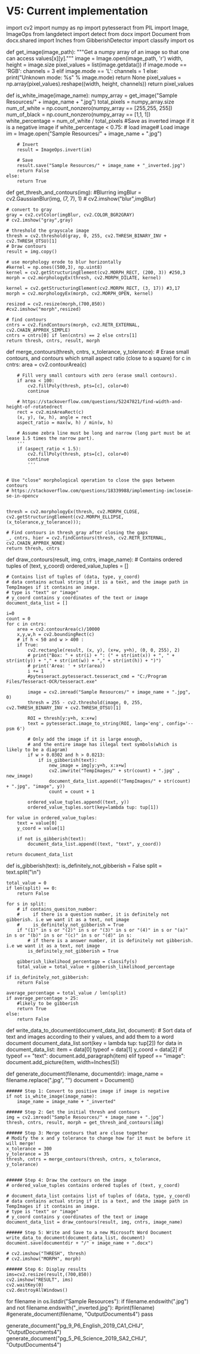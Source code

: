 # V5: Current implementation
import cv2
import numpy as np
import pytesseract
from PIL import Image, ImageOps
from langdetect import detect
from docx import Document
from docx.shared import Inches
from GibberishDetector import classify
import os 

def get_image(image_path):
    """Get a numpy array of an image so that one can access values[x][y]."""
    image = Image.open(image_path, 'r')
    width, height = image.size
    pixel_values = list(image.getdata())
    if image.mode == 'RGB':
        channels = 3
    elif image.mode == 'L':
        channels = 1
    else:
        print("Unknown mode: %s" % image.mode)
        return None
    pixel_values = np.array(pixel_values).reshape((width, height, channels))
    return pixel_values

def is_white_image(image_name):
    numpy_array = get_image("Sample Resources/" + image_name + ".jpg")
    total_pixels = numpy_array.size
    num_of_white = np.count_nonzero(numpy_array == [255,255, 255])
    num_of_black = np.count_nonzero(numpy_array == [1,1, 1])
    white_percentage = num_of_white / total_pixels
    #Save as inverted image if it is a negative image
    if white_percentage < 0.75:
        # load image# Load image 
        im = Image.open("Sample Resources/" + image_name + ".jpg")

        # Invert
        result = ImageOps.invert(im)

        # Save
        result.save("Sample Resources/" + image_name + "_inverted.jpg")
        return False
    else:
        return True

def get_thresh_and_contours(img):
    #Blurring
    imgBlur = cv2.GaussianBlur(img, (7, 7), 1)
    # cv2.imshow("blur",imgBlur)

    # convert to gray
    gray = cv2.cvtColor(imgBlur, cv2.COLOR_BGR2GRAY)
    # cv2.imshow("gray",gray)

    # threshold the grayscale image
    thresh = cv2.threshold(gray, 0, 255, cv2.THRESH_BINARY_INV + cv2.THRESH_OTSU)[1]
    # Draw contours
    result = img.copy()

    # use morphology erode to blur horizontally
    #kernel = np.ones((500,3), np.uint8)
    kernel = cv2.getStructuringElement(cv2.MORPH_RECT, (200, 3)) #250,3
    morph = cv2.morphologyEx(thresh, cv2.MORPH_DILATE, kernel)

    kernel = cv2.getStructuringElement(cv2.MORPH_RECT, (3, 17)) #3,17
    morph = cv2.morphologyEx(morph, cv2.MORPH_OPEN, kernel)

    resized = cv2.resize(morph,(700,850))
    #cv2.imshow("morph",resized)

    # find contours
    cntrs = cv2.findContours(morph, cv2.RETR_EXTERNAL, cv2.CHAIN_APPROX_SIMPLE)
    cntrs = cntrs[0] if len(cntrs) == 2 else cntrs[1]
    return thresh, cntrs, result, morph

def merge_contours(thresh, cntrs, x_tolerance, y_tolerance):
    # Erase small contours, and contours which small aspect ratio (close to a square)
    for c in cntrs:
        area = cv2.contourArea(c)

        # Fill very small contours with zero (erase small contours).
        if area < 100:
            cv2.fillPoly(thresh, pts=[c], color=0)
            continue

        # https://stackoverflow.com/questions/52247821/find-width-and-height-of-rotatedrect
        rect = cv2.minAreaRect(c)
        (x, y), (w, h), angle = rect
        aspect_ratio = max(w, h) / min(w, h)

        # Assume zebra line must be long and narrow (long part must be at lease 1.5 times the narrow part).
        '''
        if (aspect_ratio < 1.5):
            cv2.fillPoly(thresh, pts=[c], color=0)
            continue
            '''


    # Use "close" morphological operation to close the gaps between contours
    # https://stackoverflow.com/questions/18339988/implementing-imcloseim-se-in-opencv

    
    thresh = cv2.morphologyEx(thresh, cv2.MORPH_CLOSE, cv2.getStructuringElement(cv2.MORPH_ELLIPSE, (x_tolerance,y_tolerance)));

    # Find contours in thresh_gray after closing the gaps
    _, cntrs, hier = cv2.findContours(thresh, cv2.RETR_EXTERNAL, cv2.CHAIN_APPROX_NONE)
    return thresh, cntrs

def draw_contours(result, img, cntrs, image_name):
    # Contains ordered tuples of (text, y_coord)
    ordered_value_tuples = []

    # Contains list of tuples of (data, type, y_coord)
    # data contains actual string if it is a text, and the image path in TempImages if it contains an image.
    # type is "text" or "image"
    # y_coord contains y coordinates of the text or image
    document_data_list = []

    i=0
    count = 0
    for c in cntrs:
        area = cv2.contourArea(c)/10000
        x,y,w,h = cv2.boundingRect(c)
        # if h < 50 and w > 400 :
        if True:
            cv2.rectangle(result, (x, y), (x+w, y+h), (0, 0, 255), 2)
            # print("Box: " + str(i) + ": (" + str(int(x)) + ", " + str(int(y)) + "," + str(int(w)) + "," + str(int(h)) + ")")
            # print('Area: ' + str(area))
            i += 1
            #pytesseract.pytesseract.tesseract_cmd = "C:/Program Files/Tesseract-OCR/tesseract.exe"

            image = cv2.imread("Sample Resources/" + image_name + ".jpg", 0)
            thresh = 255 - cv2.threshold(image, 0, 255, cv2.THRESH_BINARY_INV + cv2.THRESH_OTSU)[1]

            ROI = thresh[y:y+h, x:x+w]
            text = pytesseract.image_to_string(ROI, lang='eng', config='--psm 6')
            
            # Only add the image if it is large enough, 
            # and the entire image has illegal text symbols(which is likely to be a diagram)
            if w > 0.0302 and h > 0.0213:
                if is_gibberish(text):
                    new_image = img[y:y+h, x:x+w]
                    cv2.imwrite("TempImages/" + str(count) + ".jpg" , new_image)
                    document_data_list.append(("TempImages/" + str(count) + ".jpg", "image", y))
                    count = count + 1

            ordered_value_tuples.append((text, y))
            ordered_value_tuples.sort(key=lambda tup: tup[1])

    for value in ordered_value_tuples:
        text = value[0]
        y_coord = value[1]

        if not is_gibberish(text):
            document_data_list.append((text, "text", y_coord))

    return document_data_list

def is_gibberish(text):
    is_definitely_not_gibberish = False
    split = text.split("\n")
    
    total_value = 0
    if len(split) == 0:
        return False

    for s in split:
        # if contains_quesiton_number:
        #     if there is a question number, it is definitely not gibberish. i.e we want it as a text, not image
        #     is_definitely_not_gibberish = True
        if "(1)" in s or "(2)" in s or "(3)" in s or "(4)" in s or "(a)" in s or "(b)" in s or "(c)" in s or "(d)" in s:
            # if there is a answer number, it is definitely not gibberish. i.e we want it as a text, not image
            is_definitely_not_gibberish = True

        gibberish_likelihood_percentage = classify(s)
        total_value = total_value + gibberish_likelihood_percentage
    
    if is_definitely_not_gibberish:
        return False

    average_percentage = total_value / len(split)
    if average_percentage > 25:
        #likely to be gibberish
        return True
    else:
        return False

def write_data_to_document(document_data_list, document):
    # Sort data of text and images according to their y values, and add them to a word document
    document_data_list.sort(key = lambda tup: tup[2])
    for data in document_data_list:
        item = data[0]
        typeof = data[1]
        y_coord = data[2]
        if typeof == "text":
            document.add_paragraph(item)
        elif typeof == "image":
            document.add_picture(item, width=Inches(5))

def generate_document(filename, documentdir):
    image_name = filename.replace(".jpg", "")
    document = Document()

    ###### Step 1: Convert to positive image if image is negative
    if not is_white_image(image_name):
        image_name = image_name + "_inverted"

    ###### Step 2: Get the initial thresh and contours
    img = cv2.imread("Sample Resources/" + image_name + ".jpg")
    thresh, cntrs, result, morph = get_thresh_and_contours(img)
    
    ###### Step 3: Merge contours that are close together 
    # Modify the x and y tolerance to change how far it must be before it will merge!
    x_tolerance = 300
    y_tolerance = 35
    thresh, cntrs = merge_contours(thresh, cntrs, x_tolerance, y_tolerance)

    
    ###### Step 4: Draw the contours on the image 
    # ordered_value_tuples contains ordered tuples of (text, y_coord)

    # document_data_list contains list of tuples of (data, type, y_coord)
    # data contains actual string if it is a text, and the image path in TempImages if it contains an image.
    # type is "text" or "image"
    # y_coord contains y coordinates of the text or image
    document_data_list = draw_contours(result, img, cntrs, image_name)

    ###### Step 5: Write and Save to a new Microsoft Word Document 
    write_data_to_document(document_data_list, document)
    document.save(documentdir + "/" + image_name + ".docx")

    # cv2.imshow("THRESH", thresh)
    # cv2.imshow("MORPH", morph)

    ###### Step 6: Display results 
    ims=cv2.resize(result,(700,850))
    cv2.imshow("RESULT", ims)
    cv2.waitKey(0)
    cv2.destroyAllWindows()


for filename in os.listdir("Sample Resources"):
    if filename.endswith(".jpg") and not filename.endswith("_inverted.jpg"): 
        #print(filename)
        #generate_document(filename, "OutputDocuments4")
        pass

generate_document("pg_9_P6_English_2019_CA1_CHIJ", "OutputDocuments4")
generate_document("pg_5_P6_Science_2019_SA2_CHIJ", "OutputDocuments4")